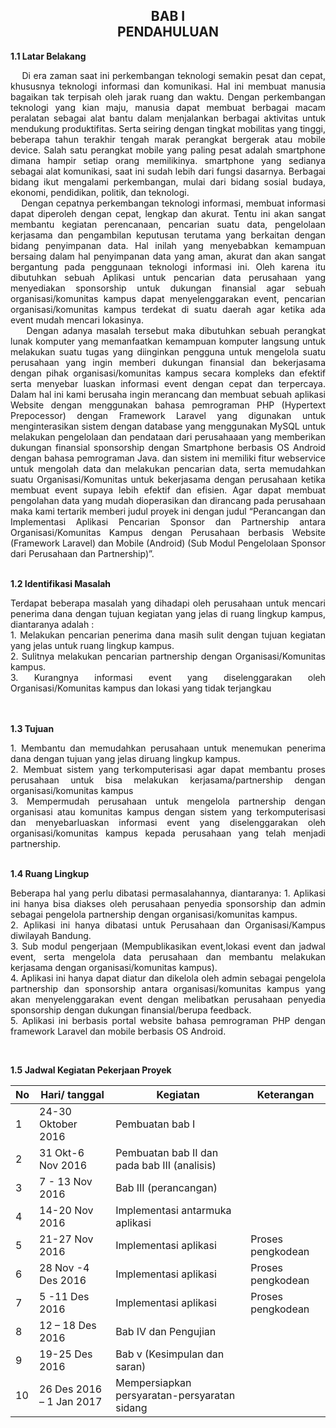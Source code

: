 <h2 align="center">BAB I <br> PENDAHULUAN</h2>
<strong>1.1 Latar Belakang</strong>
<p align="justify">
&nbsp;&nbsp;&nbsp;&nbsp;Di era zaman saat ini perkembangan teknologi semakin pesat dan cepat, khususnya teknologi informasi dan komunikasi. Hal ini membuat manusia bagaikan tak terpisah oleh jarak ruang dan waktu. Dengan perkembangan teknologi yang kian maju, manusia dapat membuat berbagai macam peralatan sebagai alat bantu dalam menjalankan berbagai aktivitas untuk mendukung produktifitas. Serta seiring dengan tingkat mobilitas yang tinggi, beberapa tahun terakhir tengah marak perangkat bergerak atau mobile device. Salah satu perangkat mobile yang paling pesat adalah smartphone dimana hampir setiap orang memilikinya. smartphone yang sedianya sebagai alat komunikasi, saat ini sudah lebih dari fungsi dasarnya. Berbagai bidang ikut mengalami perkembangan, mulai dari bidang sosial budaya, ekonomi, pendidikan, politik, dan teknologi.
<br>
&nbsp;&nbsp;&nbsp;&nbsp;Dengan cepatnya perkembangan teknologi informasi, membuat informasi dapat diperoleh dengan cepat, lengkap dan akurat. Tentu ini akan sangat membantu kegiatan perencanaan, pencarian suatu data, pengelolaan kerjasama dan pengambilan keputusan terutama yang berkaitan dengan bidang penyimpanan data. Hal inilah yang menyebabkan kemampuan bersaing dalam hal penyimpanan data yang aman, akurat dan akan sangat bergantung pada penggunaan teknologi informasi ini. Oleh karena itu dibutuhkan sebuah Aplikasi untuk pencarian data perusahaan yang menyediakan sponsorship untuk dukungan finansial agar sebuah organisasi/komunitas kampus dapat menyelenggarakan event, pencarian organisasi/komunitas kampus terdekat di suatu daerah agar ketika ada event mudah mencari lokasinya.
<br>
&nbsp;&nbsp;&nbsp;&nbsp;Dengan adanya masalah tersebut maka dibutuhkan sebuah perangkat lunak komputer yang memanfaatkan kemampuan komputer langsung untuk melakukan suatu tugas yang diinginkan pengguna untuk mengelola suatu perusahaan yang ingin memberi dukungan finansial dan bekerjasama dengan pihak organisasi/komunitas kampus secara kompleks dan efektif serta menyebar luaskan informasi event dengan cepat dan terpercaya. Dalam hal ini kami berusaha ingin merancang dan membuat sebuah aplikasi Website dengan menggunakan bahasa pemrograman PHP (Hypertext Prepocessor) dengan Framework Laravel yang digunakan untuk menginterasikan sistem dengan database yang menggunakan MySQL untuk melakukan pengelolaan dan pendataan dari perusahaaan yang memberikan dukungan finansial sponsorship dengan Smartphone berbasis OS Android dengan bahasa pemrograman Java. dan sistem ini memiliki fitur webservice untuk mengolah data dan melakukan pencarian data, serta memudahkan suatu Organisasi/Komunitas untuk bekerjasama dengan perusahaan ketika membuat event supaya lebih efektif dan efisien. Agar dapat membuat pengolahan data yang mudah dioperasikan dan dirancang pada perusahaan maka kami tertarik memberi judul proyek ini dengan judul “Perancangan dan Implementasi Aplikasi Pencarian Sponsor dan Partnership antara Organisasi/Komunitas Kampus dengan Perusahaan berbasis Website (Framework Laravel) dan Mobile (Android)  (Sub Modul Pengelolaan Sponsor dari Perusahaan dan Partnership)”.
</p>
<br>
<strong>1.2	Identifikasi Masalah</strong>
<p align="justify">
Terdapat beberapa masalah yang dihadapi oleh perusahaan untuk mencari penerima dana dengan tujuan kegiatan yang jelas di ruang lingkup kampus, diantaranya adalah :
<br>
1. Melakukan pencarian penerima dana masih sulit dengan tujuan kegiatan yang jelas untuk ruang lingkup kampus.
<br>
2. Sulitnya melakukan pencarian partnership dengan Organisasi/Komunitas kampus.
<br>
3. Kurangnya informasi event yang diselenggarakan oleh Organisasi/Komunitas kampus dan lokasi yang tidak terjangkau
</p>
<br>
<br>
<strong>1.3	Tujuan</strong>
<p align="justify">
1. Membantu dan memudahkan perusahaan untuk menemukan penerima dana dengan tujuan yang jelas diruang lingkup kampus.
<br>
2. Membuat sistem yang terkomputerisasi agar dapat membantu proses perusahaan untuk bisa melakukan kerjasama/partnership dengan organisasi/komunitas kampus
<br>
3. Mempermudah perusahaan untuk mengelola partnership dengan organisasi atau komunitas kampus dengan sistem yang terkomputerisasi dan menyebarluaskan informasi event yang diselenggarakan oleh organisasi/komunitas kampus kepada perusahaan yang telah menjadi partnership.
</p>
<br>
<strong>1.4	Ruang Lingkup</strong>
<p align="justify">
Beberapa hal yang perlu dibatasi permasalahannya, diantaranya:
1.	Aplikasi ini hanya bisa diakses oleh perusahaan penyedia sponsorship dan admin sebagai pengelola partnership dengan organisasi/komunitas kampus.
<br>
2.	Aplikasi ini hanya dibatasi untuk Perusahaan dan Organisasi/Kampus diwilayah Bandung.
<br>
3.	Sub modul pengerjaan (Mempublikasikan event,lokasi event dan jadwal event, serta mengelola data perusahaan dan membantu melakukan kerjasama dengan organisasi/komunitas kampus).
<br>
4.	Aplikasi ini hanya dapat diatur dan dikelola oleh admin sebagai pengelola partnership dan sponsorship antara organisasi/komunitas kampus yang akan menyelenggarakan event dengan melibatkan perusahaan penyedia sponsorship dengan dukungan finansial/berupa feedback.
<br>
5.	Aplikasi ini berbasis portal website bahasa pemrograman PHP dengan framework Laravel dan mobile berbasis OS Android.
</p>
<br>

<strong>1.5	Jadwal Kegiatan Pekerjaan Proyek</strong>
<p align="justify">

No|	Hari/ tanggal|	Kegiatan|	Keterangan
------------ | ------------- | ------------- | -------------
1	|24-30 Oktober  2016|	Pembuatan bab I|
2	|31 Okt-6 Nov 2016|	Pembuatan bab II dan pada bab III (analisis)|
3	|7 - 13 Nov  2016|	Bab III (perancangan)|
4	|14-20 Nov 2016|	Implementasi antarmuka aplikasi| 	
5	|21-27 Nov 2016|	Implementasi aplikasi| Proses pengkodean
6	|28 Nov -4 Des 2016|	Implementasi aplikasi|	Proses pengkodean
7	|5 -11  Des 2016| 	Implementasi aplikasi|	Proses pengkodean
8	|12 – 18 Des 2016|	Bab IV dan Pengujian|
9	|19-25 Des 2016|	Bab v (Kesimpulan dan saran)|
10	|26 Des 2016 – 1 Jan 2017|	Mempersiapkan persyaratan-persyaratan sidang|
